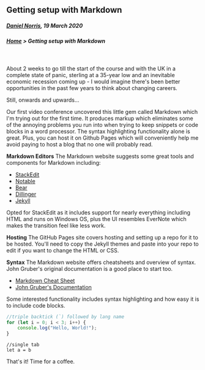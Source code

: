 ## Getting setup with Markdown

##### [Daniel Norris](https://github.com/daniel-norris), 19 March 2020

##### [Home](./) > Getting setup with Markdown

<br>

About 2 weeks to go till the start of the course and with the UK in a complete state of panic, sterling at a 35-year low and an inevitable economic recession coming up - I would imagine there's been better opportunities in the past few years to think about changing careers. 

Still, onwards and upwards... 

Our first video conference uncovered this little gem called Markdown which I'm trying out for the first time. It produces markup which eliminates some of the annoying problems you run into when trying to keep snippets or code blocks in a word processor. The syntax highlighting functionality alone is great. Plus, you can host it on Github Pages which will conveniently help me avoid paying to host a blog that no one will probably read. 

**Markdown Editors**
The Markdown website suggests some great tools and components for Markdown including: 

- [StackEdit](https://www.markdownguide.org/tools/stackedit/)
- [Notable](https://www.markdownguide.org/tools/notable/) 
- [Bear](https://www.markdownguide.org/tools/bear/)
- [Dillinger](https://www.markdownguide.org/tools/dillinger/) 
- [Jekyll](https://www.markdownguide.org/tools/jekyll/) 

Opted for StackEdit as it includes support for nearly everything including HTML and runs on Windows OS, plus the UI resembles EverNote which makes the transition feel like less work.  

**Hosting** 
The GitHub Pages site covers hosting and setting up a repo for it to be hosted. You'll need to copy the Jekyll themes and paste into your repo to edit if you want to change the HTML or CSS. 

**Syntax** 
The Markdown website offers cheatsheets and overview of syntax. John Gruber's original documentation is a good place to start too. 

- [Markdown Cheat Sheet](https://www.markdownguide.org/cheat-sheet/)
- [John Gruber's Documentation](https://daringfireball.net/projects/markdown/)

Some interested functionality includes syntax highlighting and how easy it is to include code blocks. 

```javascript
//triple backtick (`) followed by lang name
for (let i = 0; i < 3; i++) {
	console.log("Hello, World!"); 
}
```
	//single tab 
	let a = b 

That's it! Time for a coffee. 


